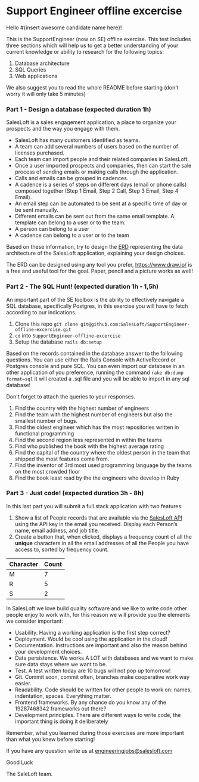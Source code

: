 # Support Engineer offline excercise

Hello #{insert awesome candidate name here}!

This is the SupportEngineer (now on SE) offline exercise. This test includes three sections which will help us to get a better understanding of your current knowledge or ability to research for the following topics:

1. Database architecture
2. SQL Queries
3. Web applications

We also suggest you to read the whole README before starting (don't worry it will only take 5 minutes)

### Part 1 - Design a database (expected duration 1h)

SalesLoft is a sales engagement application, a place to organize your prospects and the way you engage with them.  

* SalesLoft has many customers identified as teams.
* A team can add several numbers of users based on the number of licenses purchased.
* Each team can import people and their related companies in SalesLoft.
* Once a user imported prospects and companies, then can start the sale process of sending emails or making calls through the application.
* Calls and emails can be grouped in cadences.
* A cadence is a series of steps on different days (email or phone calls) composed together (Step 1 Email, Step 2 Call, Step 3 Email, Step 4 Email).
* An email step can be automated to be sent at a specific time of day or be sent manually.
* Different emails can be sent out from the same email template. A template can belong to a user or to the team.
* A person can belong to a user
* A cadence can belong to a user or to the team

Based on these information, try to design the [ERD](https://www.lucidchart.com/pages/er-diagrams) representing the data architecture of the SalesLoft application, explaining your design choices.

The ERD can be designed using any tool you prefer, https://www.draw.io/ is a free and useful tool for the goal. Paper, pencil and a picture works as well! 

### Part 2 - The SQL Hunt! (expected duration 1h - 1,5h)

An important part of the SE toolbox is the ability to effectively navigate a SQL database, specifically Postgres, in this exercise you will have to fetch according to our indications.

1. Clone this repo `git clone git@github.com:SalesLoft/SupportEngineer-offline-excercise.git`
2. `cd` into `SupportEngineer-offline-excercise`
3. Setup the database `rails db:setup`

Based on the records contained in the database answer to the following questions. You can use either the Rails Console with ActiveRecord or Postgres console and pure SQL. You can even import our database in an other application of you preference, running the command `rake db:dump format=sql` it will created a .sql file and you will be able to import in any sql database!

Don't forget to attach the queries to your responses.

1. Find the country with the highest number of engineers
2. Find the team with the highest number of engineers but also the smallest number of bugs.
3. Find the oldest engineer which has the most repositories written in functional programming
4. Find the second region less represented in within the teams
5. Find who published the book with the highest average rating 
6. Find the capital of the country where the oldest person in the team that shipped the most features come from.
7. Find the inventor of 3rd most used programming language by the teams on the most crowded floor
8. Find the book least read by the the engineers who develop in Ruby

### Part 3 - Just code! (expected duration 3h - 8h)

In this last part you will submit a full stack application with two features:

1. Show a list of People records that are available via the [SalesLoft API](https://developers.salesloft.com/api.html#!/People/get_v2_people_json) using the API key in the email you received. Display each Person’s name, email address, and job title.
2. Create a button that, when clicked, displays a frequency count of all the **unique** characters in all the email addresses of all the People you have access to, sorted by frequency count.

|Character|Count|
|-|-|
|M|7|
|R|5|
|S|2|

In SalesLoft we love build quality software and we like to write code other people enjoy to work with, for this reason we will provide you the elements we consider important:

* Usability. Having a working application is the first step correct?
* Deployment. Would be cool using the application in the cloud!
* Documentation. Instructions are important and also the reason behind your development choices.
* Data persistence. We works A LOT with databases and we want to make sure data stays where we want to be.
* Test. A test written today are 10 bugs will not pop up tomorrow!
* Git. Commit soon, commit often, branches make cooperative work way easier.
* Readability. Code should be written for other people to work on: names, indentation, spaces. Everything matter.
* Frontend frameworks. By any chance do you know any of the 19287468342 frameworks out there?
* Development principles. There are different ways to write code, the important thing is doing it deliberately

Remember, what you learned during those exercises are more important than what you knew before starting!

If you have any question write us at engineeringjobs@salesloft.com

Good Luck

The SaleLoft team.
